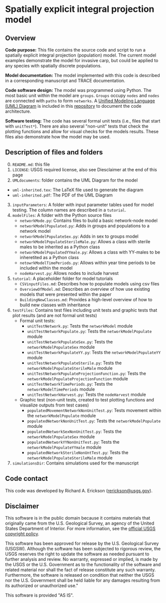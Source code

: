 # Spatially explicit integral projection model


## Overview 

**Code purpose:** This file contains the source code and script to run a spatially explicit integral projection (population) model. The current model examples demonstrate the model for invasive carp, but could be applied to any species with spatially discrete populations. 

**Model documentation:** The model implemented with this code is described in a corresponding manuscript and TRACE documentation. 

**Code software design:** The model was programmed using Python. 
The most basic unit within the model are `groups`. 
`Groups` occupy `nodes` and `nodes` are connected with `paths` to form `networks`. 
A [Unified Modeling Language (UML) Diagram](https://en.wikipedia.org/wiki/Unified_Modeling_Language) is included in this [repository](./UMLdocuments/) to document the code architecture.

**Software testing:** The code has several formal unit tests (i.e., files that start with `unitTest*`). 
There are also several "non-unit" tests that check the plotting functions and allow for visual checks for the models results. 
These files also demonstrate how the model may be used. 

## Description of files and folders 

0. `README.md`: this file
1. `LICENSE`: USGS required license, also see Diesclaimer at the end of this page
2. `UMLdocuments`: folder contains the UML Diagram for the model
  - `uml-inherited.tex`: The LaTeX file used to generate the diagram
  - `uml-inherited.pdf`: The PDF of the UML Diagram
3. `inputParameters`: A folder with input parameter tables used for model testing. The column names are described in a `tutorial`.
4. `modelFiles`: A folder with the Python source files
   - `networkMode.py`: Contains files to build a basic network-node model
   - `networkModelPopulated.py`: Adds in groups and populations to a network model
   - `networkModelPopulateSex.py`: Adds in sex to groups model 
   - `networkModelPopulateSterileMale.py`: Allows a class with sterile males to be inherited as a Python class 
   - `networkModelPopulatedYYmale.py`: Allows a class with YY-males to be inheretited as a Python class
   - `netowrkModelTimePeriods.py`: Allows within year time periods to be included within the model
   - `nodeHarvest.py`: Allows nodes to include harvest
5. `tutorial`: A placeholder folder for model tutorials
   - `CSVinputFiles.md`: Describes how to populate models using csv files
   - `OverviewOfModel.md`: Describes an overview of how use existing models that were presented within the paper
   - `BuildingNewClasses.md`: Provides a high-level overview of how to build new classes with inheritance
6. `testFiles`: Contains test files including unit tests and graphic tests that plot results (and are not formal unit tests)
   - Formal unit tests:
     - `unitTestNetwork.py`: Tests the `networkModel` module
     - `unitTestNetworkPopulate.py`: Tests the `networkModelPopulate` module
     - `unitTestNetworkPopulateSex.py`: Tests the `networkModelPopulateSex` module
     - `unitTestNetworkPopulateYY.py`: Tests the `networkModelPopulateYY` module
     - `unitTestNetworkPopulateSterile.py`: Tests the `networkModelPopulateSterileMale` module
     - `unitTestNetworkPopulateProjectionFunction.py`: Tests the `networkModelPopulateProjectionFunction` module
     - `unitTestNetworkTimePeriods.py`: Tests the `networkModelTimePeriods` module
     - `unitTestNetworkHarvest.py`: Tests the `nodeHarvest` module
   - Graphic test (non-unit tests, created to test plotting functions and visualize outputs from test cases)
	 - `populatedMovementNetworkNonUnitTest.py`: Tests movement within the `networkModelPopulate` module
	 - `populatedNetworkNonUnitTest.py`: Tests the `networkModelPopulate` module
	 - `populatedNetworkSexNonUnitTest.py`: Tests the `networkModelPopulateSex` module
	 - `populatedNetworkYYNonUnitTest.py`: Tests the `networkModelPopulateYYmale` module
	 - `populatedNetworkSterileNonUntTest.py`: Tests the `networkModelPopulateSterileMale` module
7. `simulationsDir`: Contains simulations used for the manuscript

## Code contact

This code was developed by Richard A. Erickson (rerickson@usgs.gov).

## Disclaimer

This software is in the public domain because it contains materials that originally came from the U.S. Geological Survey, an agency of the United States Department of Interior. For more information, see the [official USGS copyright policy](https://www2.usgs.gov/visual-id/credit_usgs.html#copyright/).


This software has been approved for release by the U.S. Geological Survey (USGSW). Although the software has been subjected to rigorous review, the USGS reserves the right to update the software as needed pursuant to further analysis and review. No warranty, expressed or implied, is made by the USGS or the U.S. Government as to the functionality of the software and related material nor shall the fact of release constitute any such warranty. Furthermore, the software is released on condition that neither the USGS nor the U.S. Government shall be held liable for any damages resulting from its authorized or unauthorized use."

This software is provided "AS IS".

